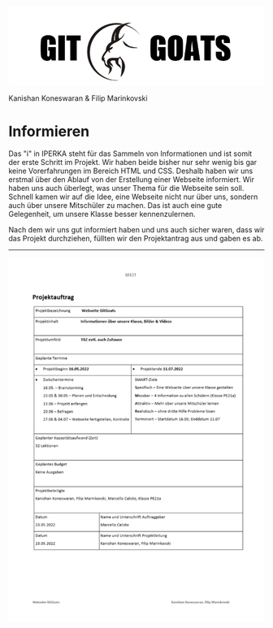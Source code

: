 ![](GitGoats.png)

Kanishan Koneswaran & Filip Marinkovski

# Informieren

Das "i" in IPERKA steht für das Sammeln von Informationen und ist somit der erste Schritt im Projekt. Wir haben beide bisher nur sehr wenig bis gar keine Vorerfahrungen im Bereich HTML und CSS. Deshalb haben wir uns erstmal über den Ablauf von der Erstellung einer Webseite informiert. Wir haben uns auch überlegt, was unser Thema für die Webseite sein soll. Schnell kamen wir auf die Idee, eine Webseite nicht nur über uns, sondern auch über unsere Mitschüler zu machen. Das ist auch eine gute Gelegenheit, um unsere Klasse besser kennenzulernen. 

Nach dem wir uns gut informiert haben und uns auch sicher waren, dass wir das Projekt durchziehen, füllten wir den Projektantrag aus und gaben es ab.

-----


![](Projektantrag.png)



